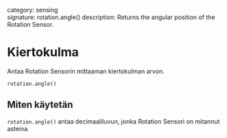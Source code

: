 category: sensing  
signature: rotation.angle()
description: Returns the angular position of the Rotation Sensor.


# Kiertokulma

Antaa Rotation Sensorin mittaaman kiertokulman arvon.

```don
rotation.angle()
```

## Miten käytetän

`rotation.angle()` antaa decimaaliluvun, jonka Rotation Sensori on mitannut asteina.

<advanced>
</advanced>
